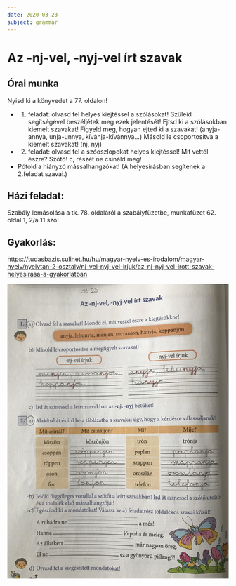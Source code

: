 ```yaml
---
date: 2020-03-23
subject: grammar
---
```


# Az -nj-vel, -nyj-vel írt szavak

## Órai munka

Nyisd ki a könyvedet a 77. oldalon!

* 1. feladat: olvasd fel helyes kiejtéssel a szólásokat! Szüleid segítségével beszéljétek meg ezek jelentését! Ejtsd ki a szólásokban kiemelt szavakat! Figyeld meg, hogyan ejted ki a szavakat! (anyja-annya, unja-unnya, kívánja-kívánnya…)
Másold le csoportosítva a kiemelt szavakat! (nj, nyj)
* 2. feladat: olvasd fel a szóoszlopokat helyes kiejtéssel! Mit vettél észre? Szótő!
c, részét ne csináld meg!
* Pótold a hiányzó mássalhangzókat! (A helyesírásban segítenek a 2.feladat szavai.)

## Házi feladat:

Szabály lemásolása a tk. 78. oldaláról a szabályfüzetbe, munkafüzet 62. oldal 1, 2/a
11 szó!

## Gyakorlás:

https://tudasbazis.sulinet.hu/hu/magyar-nyelv-es-irodalom/magyar-nyelv/nyelvtan-2-osztaly/nj-vel-nyj-vel-irjuk/az-nj-nyj-vel-irott-szavak-helyesirasa-a-gyakorlatban

![Az -nj-vel, -nyj-vel írt szavak](2020-03-23-nyelvtan.png)

